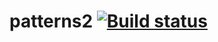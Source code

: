 # patterns2 [![Build status](https://ci.appveyor.com/api/projects/status/x72c3xy4qr6cjwa6?svg=true)](https://ci.appveyor.com/project/Natali8686/patterns2)
